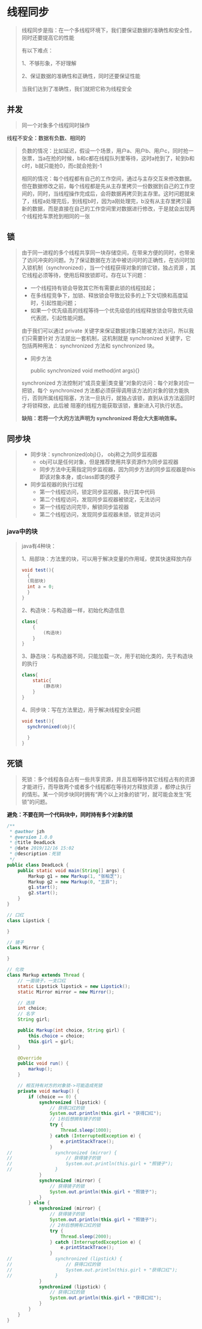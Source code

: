 

# 线程同步

> 线程同步是指：在一个多线程环境下，我们要保证数据的准确性和安全性，同时还要提高它的性能
>
> 有以下难点：
>
> 1、不够形象，不好理解
>
> 2、保证数据的准确性和正确性，同时还要保证性能
>
> 当我们达到了准确性，我们就把它称为线程安全



## 并发

> 同一个对象多个线程同时操作

线程不安全：数据有负数、相同的

> 负数的情况：比如延迟，假设一个场景，用户a、用户b、用户c，同时抢一张票，当a在抢的时候，b和c都在线程队列里等待，这时a抢到了，轮到b和c时，b就只能抢0，而c就会抢到-1
>
> 相同的情况：每个线程都有自己的工作空间，通过与主存交互来修改数据。但在数据修改之前，每个线程都是先从主存里拷贝一份数据到自己的工作空间的，同时，当线程操作完成后，会将数据再拷贝到主存里。这时问题就来了，线程a处理完后，到线程b时，因为a刚处理完，b没有从主存里拷贝最新的数据，而是直接在自己的工作空间里对数据进行修改，于是就会出现两个线程抢车票抢到相同的一张



## 锁

> 由于同一进程的多个线程共享同一块存储空间，在带来方便的同时，也带来了访问冲突的问题。为了保证数据在方法中被访问时的正确性，在访问时加入锁机制（synchronized），当一个线程获得对象的排它锁，独占资源 ，其它线程必须等待，使用后释放锁即可。存在以下问题：
>
> - 一个线程持有锁会导致其它所有需要此锁的线程挂起；
> - 在多线程竞争下，加锁、释放锁会导致比较多的上下文切换和高度延时，引起性能问题；
> - 如果一个优先级高的线程等待一个优先级低的线程释放锁会导致优先级代表团，引起性能问题。
>
> 由于我们可以通过 private 关键字来保证数据对象只能被方法访问，所以我们只需要针对 方法提出一套机制，这机制就是 synchronized 关键字，它包括两种用法： synchronized 方法和 synchronized 块。
>
> - 同步方法
>
>   public synchronized void method(int args){}
>
> synchronized 方法控制对“成员变量|类变量”对象的访问：每个对象对应一把锁，每个 synchronized 方法都必须获得调用该方法的对象的锁方能执行，否则所属线程阻塞，方法一旦执行，就独占该锁，直到从该方法返回时才将锁释放，此后被 阻塞的线程方能获取该锁，重新进入可执行状态。
>
> **缺陷：若将一个大的方法声明为 synchronized 将会大大影响效率。**



## 同步块

> - 同步块：synchronized(obj){}， obj称之为同步监视器
>   - obj可以是任何对象，但是推荐使用共享资源作为同步监视器
>   - 同步方法中无需指定同步监视器，因为同步方法的同步监视器是this即该对象本身，或class即类的模子
> - 同步监视器的执行过程
>   - 第一个线程访问，锁定同步监视器，执行其中代码
>   - 第二个线程访问，发现同步监视器被锁定，无法访问
>   - 第一个线程访问完毕，解锁同步监视器
>   - 第二个线程访问，发现同步监视器未锁，锁定并访问



### java中的块

> java有4种块：
>
> 1、局部块：方法里的块，可以用于解决变量的作用域，使其快速释放内存
>
> ```java
> void test(){
> 	{
> 	(局部块)
> 	int a = 0;
> 	}
> }
> ```
>
> 
>
> 2、构造块：与构造器一样，初始化构造信息
>
> ```java
> class{
>     {
>         (构造块)
>     }
> }
> ```
>
> 3、静态块：与构造器不同，只能加载一次，用于初始化类的，先于构造块的执行
>
> ```java
> class{
>     static{
>         (静态块)
>     }
> }
> ```
>
> 4、同步块：写在方法里边，用于解决线程安全问题
>
> ```java
> void test(){
> 	synchronixed(obj){
> 		
> 	}
> }
> ```



## 死锁

> 死锁：多个线程各自占有一些共享资源，并且互相等待其它线程占有的资源才能进行，而导致两个或者多个线程都在等待对方释放资源 ，都停止执行的情形。某一个同步块同时拥有“两个以上对象的锁”时，就可能会发生“死锁”的问题。

**避免：不要在同一个代码块中，同时持有多个对象的锁**

```java
/**
 * @author jzh
 * @version 1.0.0
 * @title DeadLock
 * @date 2019/12/16 15:02
 * @description：死锁
 */
public class DeadLock {
    public static void main(String[] args) {
        Markup g1 = new Markup(1, "张柏芝");
        Markup g2 = new Markup(0, "王菲");
        g1.start();
        g2.start();
    }
}

// 口红
class Lipstick {

}

// 镜子
class Mirror {

}

// 化妆
class Markup extends Thread {
    // 一面镜子，一支口红
    static Lipstick lipstick = new Lipstick();
    static Mirror mirror = new Mirror();

    // 选择
    int choice;
    // 名字
    String girl;

    public Markup(int choice, String girl) {
        this.choice = choice;
        this.girl = girl;
    }

    @Override
    public void run() {
        markup();
    }

    // 相互持有对方的对象锁->可能造成死锁
    private void markup() {
        if (choice == 0) {
            synchronized (lipstick) {
                // 获得口红的锁
                System.out.println(this.girl + "获得口红");
                // 1秒后想拥有镜子的锁
                try {
                    Thread.sleep(1000);
                } catch (InterruptedException e) {
                    e.printStackTrace();
                }
//                synchronized (mirror) {
//                    // 获得镜子的锁
//                    System.out.println(this.girl + "照镜子");
//                }
            }
            synchronized (mirror) {
                // 获得镜子的锁
                System.out.println(this.girl + "照镜子");
            }
        } else {
            synchronized (mirror) {
                // 获得镜子的锁
                System.out.println(this.girl + "照镜子");
                // 2秒后想拥有口红的锁
                try {
                    Thread.sleep(2000);
                } catch (InterruptedException e) {
                    e.printStackTrace();
                }
//                synchronized (lipstick) {
//                    // 获得口红的锁
//                    System.out.println(this.girl + "获得口红");
//                }
            }
            synchronized (lipstick) {
                // 获得口红的锁
                System.out.println(this.girl + "获得口红");
            }
        }
    }
}
```

